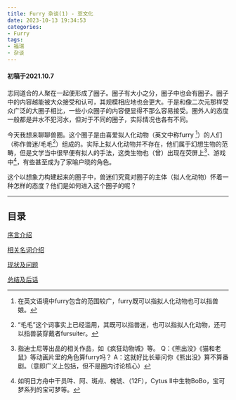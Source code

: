 ```yaml
---
title: Furry 杂谈(1) - 亚文化
date: 2023-10-13 19:34:53
categories:
- Furry
tags:
- 福瑞
- 杂谈
---
```


#### 初稿于2021.10.7

志同道合的人聚在一起便形成了圈子。圈子有大小之分，圈子中也会有圈子。圈子中的内容越能被大众接受和认可，其规模相应地也会更大。于是和像二次元那样受众广泛的大圈子相比，一些小众圈子的内容便显得不那么容易接受。圈外人的态度一般都是井水不犯河水，但对于不同的圈子，实际情况也各有不同。

今天我想来聊聊兽圈。这个圈子是由喜爱拟人化动物（英文中称furry [^1]）的人们（称作兽迷/毛毛[^2]）组成的。实际上拟人化动物并不存在，他们属于幻想生物的范畴，但是文学当中很早便有拟人的手法，这类生物也（曾）出现在荧屏上[^3]、游戏中[^4]，有些甚至成为了家喻户晓的角色。

这个以想象力构建起来的圈子中，兽迷们究竟对圈子的主体（拟人化动物）怀着一种怎样的态度？他们是如何进入这个圈子的呢？

***

## 目录

[序言介绍](序言介绍/序言介绍.md "序言介绍")

[相关名词介绍](相关名词介绍/相关名词介绍.md "相关名词介绍")

[现状及问题](现状及问题/现状及问题.md "现状及问题")

[总结及后话](总结及后话/总结及后话.md "总结及后话")


[^1]: 在英文语境中furry包含的范围较广，furry既可以指拟人化动物也可以指兽娘。

[^2]: “毛毛”这个词事实上已经滥用，其既可以指兽迷，也可以指拟人化动物，还可以指兽装穿戴者fursuiter。

[^3]: 指迪士尼等出品的相关作品，如《疯狂动物城》等。
    Q：《熊出没》《猫和老鼠》等动画片里的角色算furry吗？
    A：这就好比长辈问你《熊出没》算不算番剧。（意即广义上包括，但不是圈内讨论核心）

[^4]: 如明日方舟中干员吽、阿、斑点、槐琥、（12F），Cytus II中生物BoBo，宝可梦系列的宝可梦等。
